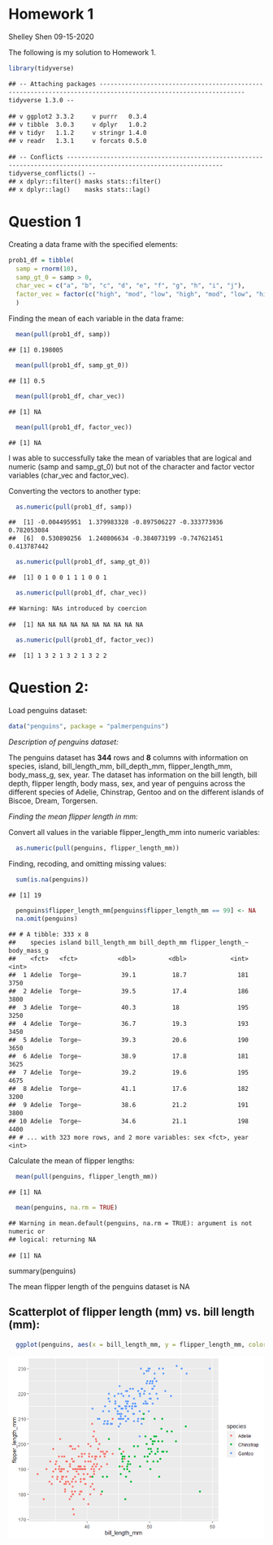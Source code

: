 Homework 1
================
Shelley Shen
09-15-2020

The following is my solution to Homework 1.

``` r
library(tidyverse)
```

    ## -- Attaching packages -------------------------------------------------------------------------------------------------------------- tidyverse 1.3.0 --

    ## v ggplot2 3.3.2     v purrr   0.3.4
    ## v tibble  3.0.3     v dplyr   1.0.2
    ## v tidyr   1.1.2     v stringr 1.4.0
    ## v readr   1.3.1     v forcats 0.5.0

    ## -- Conflicts ----------------------------------------------------------------------------------------------------------------- tidyverse_conflicts() --
    ## x dplyr::filter() masks stats::filter()
    ## x dplyr::lag()    masks stats::lag()

# Question 1

Creating a data frame with the specified elements:

``` r
prob1_df = tibble(
  samp = rnorm(10), 
  samp_gt_0 = samp > 0, 
  char_vec = c("a", "b", "c", "d", "e", "f", "g", "h", "i", "j"),
  factor_vec = factor(c("high", "mod", "low", "high", "mod", "low", "high", "mod", "low", "low"))
  )
```

Finding the mean of each variable in the data frame:

``` r
  mean(pull(prob1_df, samp))
```

    ## [1] 0.198005

``` r
  mean(pull(prob1_df, samp_gt_0))
```

    ## [1] 0.5

``` r
  mean(pull(prob1_df, char_vec))
```

    ## [1] NA

``` r
  mean(pull(prob1_df, factor_vec))
```

    ## [1] NA

I was able to successfully take the mean of variables that are logical
and numeric (samp and samp\_gt\_0) but not of the character and factor
vector variables (char\_vec and factor\_vec).

Converting the vectors to another type:

``` r
  as.numeric(pull(prob1_df, samp))
```

    ##  [1] -0.004495951  1.379983328 -0.897506227 -0.333773936  0.782053084
    ##  [6]  0.530890256  1.240806634 -0.384073199 -0.747621451  0.413787442

``` r
  as.numeric(pull(prob1_df, samp_gt_0))
```

    ##  [1] 0 1 0 0 1 1 1 0 0 1

``` r
  as.numeric(pull(prob1_df, char_vec))
```

    ## Warning: NAs introduced by coercion

    ##  [1] NA NA NA NA NA NA NA NA NA NA

``` r
  as.numeric(pull(prob1_df, factor_vec))
```

    ##  [1] 1 3 2 1 3 2 1 3 2 2

# Question 2:

Load penguins dataset:

``` r
data("penguins", package = "palmerpenguins")
```

*Description of penguins dataset:*

The penguins dataset has **344** rows and **8** columns with information
on species, island, bill\_length\_mm, bill\_depth\_mm,
flipper\_length\_mm, body\_mass\_g, sex, year. The dataset has
information on the bill length, bill depth, flipper length, body mass,
sex, and year of penguins across the different species of Adelie,
Chinstrap, Gentoo and on the different islands of Biscoe, Dream,
Torgersen.

*Finding the mean flipper length in mm:*

Convert all values in the variable flipper\_length\_mm into numeric
variables:

``` r
  as.numeric(pull(penguins, flipper_length_mm))
```

Finding, recoding, and omitting missing values:

``` r
  sum(is.na(penguins))
```

    ## [1] 19

``` r
  penguins$flipper_length_mm[penguins$flipper_length_mm == 99] <- NA
  na.omit(penguins)
```

    ## # A tibble: 333 x 8
    ##    species island bill_length_mm bill_depth_mm flipper_length_~ body_mass_g
    ##    <fct>   <fct>           <dbl>         <dbl>            <int>       <int>
    ##  1 Adelie  Torge~           39.1          18.7              181        3750
    ##  2 Adelie  Torge~           39.5          17.4              186        3800
    ##  3 Adelie  Torge~           40.3          18                195        3250
    ##  4 Adelie  Torge~           36.7          19.3              193        3450
    ##  5 Adelie  Torge~           39.3          20.6              190        3650
    ##  6 Adelie  Torge~           38.9          17.8              181        3625
    ##  7 Adelie  Torge~           39.2          19.6              195        4675
    ##  8 Adelie  Torge~           41.1          17.6              182        3200
    ##  9 Adelie  Torge~           38.6          21.2              191        3800
    ## 10 Adelie  Torge~           34.6          21.1              198        4400
    ## # ... with 323 more rows, and 2 more variables: sex <fct>, year <int>

Calculate the mean of flipper lengths:

``` r
  mean(pull(penguins, flipper_length_mm))
```

    ## [1] NA

``` r
  mean(penguins, na.rm = TRUE)
```

    ## Warning in mean.default(penguins, na.rm = TRUE): argument is not numeric or
    ## logical: returning NA

    ## [1] NA

summary(penguins)

The mean flipper length of the penguins dataset is NA

## Scatterplot of flipper length (mm) vs. bill length (mm):

``` r
  ggplot(penguins, aes(x = bill_length_mm, y = flipper_length_mm, color = species)) + geom_point()
```

![](p8105_hw1_ss5932_files/figure-gfm/unnamed-chunk-9-1.png)<!-- -->
